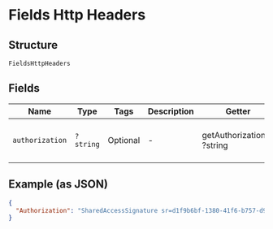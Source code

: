 
# Fields Http Headers

## Structure

`FieldsHttpHeaders`

## Fields

| Name | Type | Tags | Description | Getter | Setter |
|  --- | --- | --- | --- | --- | --- |
| `authorization` | `?string` | Optional | - | getAuthorization(): ?string | setAuthorization(?string authorization): void |

## Example (as JSON)

```json
{
  "Authorization": "SharedAccessSignature sr=d1f9b6bf-1380-41f6-b757-d9805e48392b&sig=EF5tnXClw3MWkb84OkIOUhMH%2FaS1DRD2nXT69QR8RD8%3D&skn=TSCCtoken&se=1648827260410"
}
```

